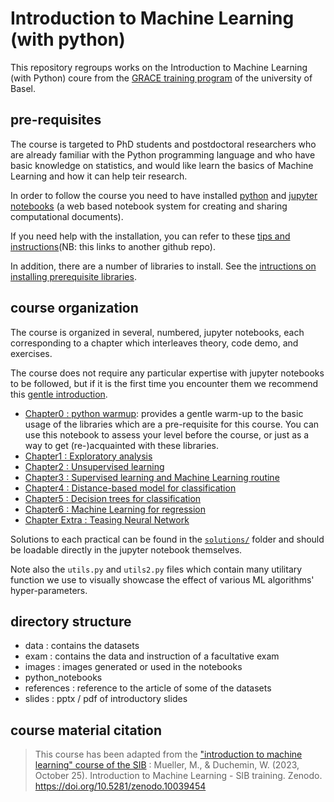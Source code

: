  

# Introduction to Machine Learning (with python)

This repository regroups works on the Introduction to Machine Learning (with Python) coure from the [GRACE training program](https://www.unibas.ch/en/University/Administration-Services/Vice-President-s-Office-for-Education/Academic-Programs/Graduate-Center/Transferable-Skills.html) of the university of Basel.



## pre-requisites

The course is targeted to PhD students and postdoctoral researchers who are already familiar with the Python programming language and who have basic knowledge on statistics, and would like learn the basics of Machine Learning and how it can help teir research.


In order to follow the course you need to have installed [python](https://www.python.org/) and [jupyter notebooks](https://www.jupyter.org/) (a web based notebook system for creating and sharing computational documents). 

If you need help with the installation, you can refer to these [tips and instructions](https://github.com/sib-swiss/first-steps-with-python-training/blob/master/setting_up_your_environment.md)(NB: this links to another github repo).


In addition, there are a number of libraries to install.
See the [intructions on installing prerequisite libraries](env_setup.md).


## course organization 

The course is organized in several, numbered, jupyter notebooks, each corresponding to a chapter which interleaves theory, code demo, and exercises.

The course does not require any particular expertise with jupyter notebooks to be followed, but if it is the first time you encounter them we recommend this [gentle introduction](https://realpython.com/jupyter-notebook-introduction/).

 * [Chapter0 : python warmup](python_notebooks/Chapter_0_python_warmup.ipynb): provides a gentle warm-up to the basic usage of the libraries which are a pre-requisite for this course. You can use this notebook to assess your level before the course, or just as a way to get (re-)acquainted with these libraries.
 * [Chapter1 : Exploratory analysis](python_notebooks/Chapter_1_Exploratory_Data_analysis.ipynb)
 * [Chapter2 : Unsupervised learning](python_notebooks/Chapter_2_unsupervised_learning.ipynb)
 * [Chapter3 : Supervised learning and Machine Learning routine ](python_notebooks/Chapter_3_supervised_learning_and_ML_pipeline.ipynb)
 * [Chapter4 : Distance-based model for classification](python_notebooks/Chapter_4_distance_based_model_for_classification.ipynb)
 * [Chapter5 : Decision trees for classification](python_notebooks/Chapter_5_Machine_Learning_based_on_decision_trees_for_classification.ipynb)
 * [Chapter6 : Machine Learning for regression](python_notebooks/Chapter_6_Machine_Learning_for_regression.ipynb)
 * [Chapter Extra : Teasing Neural Network](python_notebooks/Chapter_Extra_Teasing_Neural_Network.ipynb)

Solutions to each practical can be found in the [`solutions/`](python_notebooks/solutions/) folder and should be loadable directly in the jupyter notebook themselves.

Note also the `utils.py` and `utils2.py` files which contain many utilitary function we use to visually showcase the effect of various ML algorithms' hyper-parameters.



## directory structure


* data : contains the datasets
* exam : contains the data and instruction of a facultative exam
* images : images generated or used in the notebooks
* python_notebooks
* references : reference to the article of some of the datasets
* slides : pptx / pdf of introductory slides 


## course material citation

> This course has been adapted from the ["introduction to machine learning" course of the SIB](https://github.com/sib-swiss/intro-machine-learning-training) : Mueller, M., & Duchemin, W. (2023, October 25). Introduction to Machine Learning - SIB training. Zenodo. https://doi.org/10.5281/zenodo.10039454

